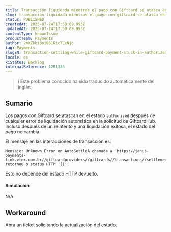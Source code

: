 ```yaml
---
title: Transacción liquidada mientras el pago con Giftcard se atasca en estado autorizado después de un error de autoliquidación
slug: transaccion-liquidada-mientras-el-pago-con-giftcard-se-atasca-en-estado-autorizado-despues-de-un-error-de-autoliquidacion
status: PUBLISHED
createdAt: 2025-07-24T17:50:09.993Z
updatedAt: 2025-07-24T17:50:09.993Z
contentType: knownIssue
productTeam: Payments
author: 2mXZkbi0oi061KicTExNjo
tag: Payments
slugEN: transaction-settling-while-giftcard-payment-stuck-in-authorized-status-after-autosettle-error
locale: es
kiStatus: Backlog
internalReference: 1201336
---
```


>ℹ️ Este problema conocido ha sido traducido automáticamente del inglés.

## Sumario


Los pagos con Giftcard se atascan en el estado `authorized` después de cualquier error de liquidación automática en la solicitud de GiftcardHub.
Incluso después de un reintento y una liquidación exitosa, el estado del pago no cambia.

El mensaje en las interacciones de transacción es:


    Mensaje: Unknown Error on AutoSettleA chamada a 'https://janus-payments-link.vtex.com.br//giftcardproviders//giftcards//transactions//settlements' retornou o status HTTP '()'.


Esto no depende del estado HTTP devuelto.


#### Simulación


N/A

## Workaround


Abra un ticket solicitando la actualización del estado.



